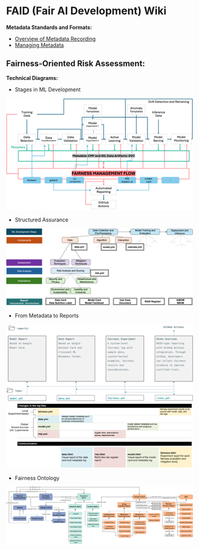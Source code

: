 # FAID (Fair AI Development) Wiki

**Metadata Standards and Formats:**
- [Overview of Metadata Recording](./metadata/README.md)
- [Managing Metadata](./managing-metadata.md)

**Fairness-Oriented Risk Assessment:**
-

**Technical Diagrams:**

- Stages in ML Development

![](./media/mldev-overview-wlibs.png)

- Structured Assurance

![](./media/structured-evidence-collection.png)

- From Metadata to Reports

![](./media/reporting.png)
![](./media/metadataflow.png)

- Fairness Ontology 

![](./media/FairnessOntologyFull.png)